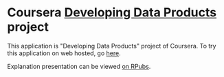 Coursera [Developing Data Products](https://www.coursera.org/course/devdataprod) project
==============================

This application is "Developing Data Products" project of Coursera. 
To try this application on web hosted, go [here](https://gosaldar.shinyapps.io/data-product-project).

Explanation presentation can be viewed [on RPubs](http://rpubs.com/gosaldar/data-product-project).


